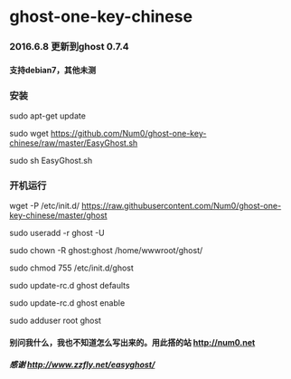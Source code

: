 # ghost-one-key-chinese
### 2016.6.8 更新到ghost 0.7.4
#### 支持debian7，其他未测
### 安装
sudo apt-get update

sudo wget https://github.com/Num0/ghost-one-key-chinese/raw/master/EasyGhost.sh

sudo sh EasyGhost.sh
### 开机运行
wget -P /etc/init.d/ https://raw.githubusercontent.com/Num0/ghost-one-key-chinese/master/ghost

sudo useradd -r ghost -U

sudo chown -R ghost:ghost /home/wwwroot/ghost/

sudo chmod 755 /etc/init.d/ghost 

sudo update-rc.d ghost defaults

sudo update-rc.d ghost enable

sudo adduser root ghost
#### 别问我什么，我也不知道怎么写出来的。用此搭的站 http://num0.net
##### 感谢 http://www.zzfly.net/easyghost/
